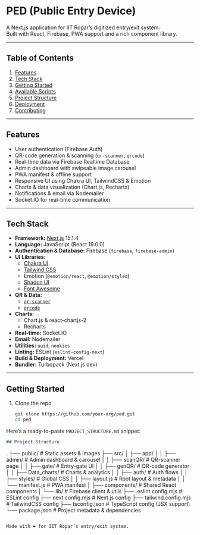 # PED (Public Entry Device)

A Next.js application for IIT Ropar’s digitized entry/exit system.  
Built with React, Firebase, PWA support and a rich component library.

---

## Table of Contents

1. [Features](#features)  
2. [Tech Stack](#tech-stack)  
3. [Getting Started](#getting-started)  
4. [Available Scripts](#available-scripts)  
5. [Project Structure](#project-structure)  
6. [Deployment](#deployment)  
7. [Contributing](#contributing)  

---

## Features

- User authentication (Firebase Auth)  
- QR-code generation & scanning (`qr-scanner`, `qrcode`)  
- Real-time data via Firebase Realtime Database  
- Admin dashboard with swipeable image carousel  
- PWA manifest & offline support  
- Responsive UI using Chakra UI, TailwindCSS & Emotion  
- Charts & data visualization (Chart.js, Recharts)  
- Notifications & email via Nodemailer  
- Socket.IO for real-time communication  

---

## Tech Stack

- **Framework:** [Next.js](https://nextjs.org/) 15.1.4  
- **Language:** JavaScript (React 19.0.0)  
- **Authentication & Database:** Firebase (`firebase`, `firebase-admin`)  
- **UI Libraries:**  
  - [Chakra UI](https://chakra-ui.com/)  
  - [Tailwind CSS](https://tailwindcss.com/)  
  - Emotion (`@emotion/react`, `@emotion/styled`)  
  - [Shadcn UI](https://github.com/shadcn/ui)  
  - [Font Awesome](https://fontawesome.com/)  
- **QR & Data:**  
  - [`qr-scanner`](https://github.com/nimiq/qr-scanner)  
  - [`qrcode`](https://github.com/soldair/node-qrcode)  
- **Charts:**  
  - Chart.js & react-chartjs-2  
  - Recharts  
- **Real-time:** Socket.IO  
- **Email:** Nodemailer  
- **Utilities:** `uuid`, `nookies`  
- **Linting:** ESLint (`eslint-config-next`)  
- **Build & Deployment:** Vercel  
- **Bundler:** Turbopack (Next.js dev)  

---

## Getting Started

1. Clone the repo  
   ```bash
   git clone https://github.com/your-org/ped.git
   cd ped
Here’s a ready-to-paste `PROJECT_STRUCTURE.md` snippet:

```markdown
## Project Structure

```

.
├── public/              # Static assets & images
├── src/
│   ├── app/
│   │   ├── admin/       # Admin dashboard & carousel
│   │   ├── scanQR/      # QR-scanner page
│   │   ├── gate/        # Entry-gate UI
│   │   ├── genQR/       # QR-code generator
│   │   ├── Data\_charts/ # Charts & analytics
│   │   ├── auth/        # Auth flows
│   │   ├── styles/      # Global CSS
│   │   ├── layout.js    # Root layout & metadata
│   │   └── manifest.js  # PWA manifest
│   ├── components/      # Shared React components
│   └── lib/             # Firebase client & utils
├── .eslint.config.mjs   # ESLint config
├── next.config.mjs      # Next.js config
├── tailwind.config.mjs  # TailwindCSS config
├── tsconfig.json        # TypeScript config (JSX support)
└── package.json         # Project metadata & dependencies

```

Made with ❤️ for IIT Ropar’s entry/exit system.
```

